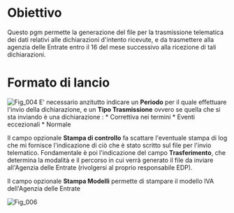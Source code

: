 # Obiettivo
Questo pgm permette la generazione del file per la trasmissione telematica dei dati relativi alle dichiarazioni d'intento ricevute, e da trasmettere alla agenzia delle Entrate entro il 16 del mese successivo alla ricezione di tali dichiarazioni.

# Formato di lancio
![Fig_004](http://doc.smeup.com/immagini/MBDOC_OGG-P_BRIN03/Fig_004.png)
E' necessario anzitutto indicare un **Periodo** per il quale effettuare l'invio della dichiarazione, e un **Tipo Trasmissione** ovvero se quella che si sta inviando è una dichiarazione : 
 \* Correttiva nei termini
 \* Eventi eccezionali
 \* Normale

Il campo opzionale **Stampa di controllo**  fa scattare l'eventuale stampa di log che mi fornisce l'indicazione di ciò che è stato scritto sul file per l'invio telematico.
Fondamentale è poi l'indicazione del campo **Trasferimento**, che determina la modalità e il percorso in cui verrà generato il file da inviare all'Agenzia delle Entrate (rivolgersi al proprio responsabile EDP).

Il campo opzionale **Stampa Modelli**  permette di stampare il modello IVA dell'Agenzia  delle
Entrate

![Fig_006](http://doc.smeup.com/immagini/MBDOC_OGG-P_BRIN03/Fig_006.png)